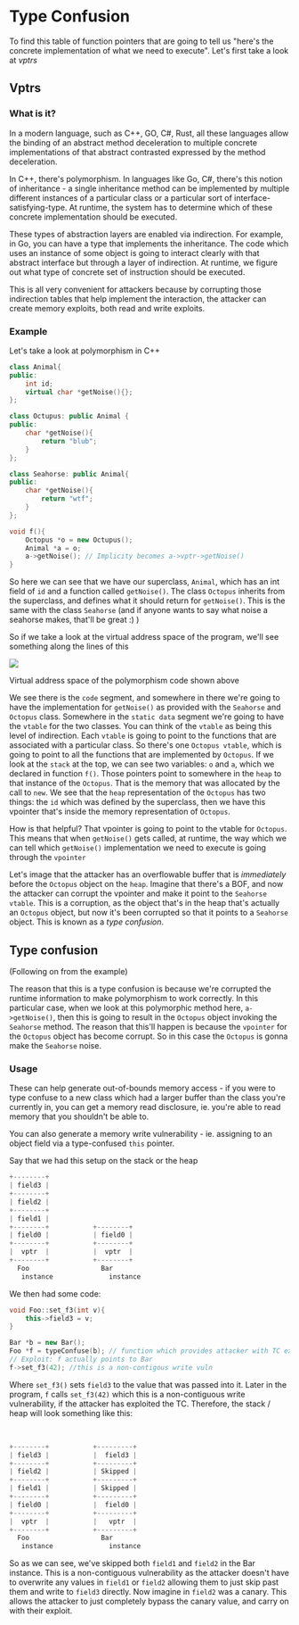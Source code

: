 # Type Confusion

To find this table of function pointers that are going to tell us "here's the concrete implementation of what we need to execute". Let's first take a look at _vptrs_

## Vptrs <a id="vptrs"></a>

### What is it? <a id="what-is-it"></a>

In a modern language, such as C++, GO, C\#, Rust, all these languages allow the binding of an abstract method deceleration to multiple concrete implementations of that abstract contrasted expressed by the method deceleration.

In C++, there's polymorphism. In languages like Go, C\#, there's this notion of inheritance - a single inheritance method can be implemented by multiple different instances of a particular class or a particular sort of interface-satisfying-type. At runtime, the system has to determine which of these concrete implementation should be executed.

These types of abstraction layers are enabled via indirection. For example, in Go, you can have a type that implements the inheritance. The code which uses an instance of some object is going to interact clearly with that abstract interface but through a layer of indirection. At runtime, we figure out what type of concrete set of instruction should be executed.

This is all very convenient for attackers because by corrupting those indirection tables that help implement the interaction, the attacker can create memory exploits, both read and write exploits.

### Example <a id="example"></a>

Let's take a look at polymorphism in C++

```cpp
class Animal{
public:
    int id;
    virtual char *getNoise(){};
};

class Octupus: public Animal {
public:
    char *getNoise(){
        return "blub";
    }
};

class Seahorse: public Animal{
public:
    char *getNoise(){
        return "wtf";  
    }
};

void f(){
    Octopus *o = new Octupus();
    Animal *a = o;
    a->getNoise(); // Implicity becomes a->vptr->getNoise()
}
```

So here we can see that we have our superclass, `Animal`, which has an int field of `id` and a function called `getNoise()`. The class `Octopus` inherits from the superclass, and defines what it should return for `getNoise()`. This is the same with the class `Seahorse` \(and if anyone wants to say what noise a seahorse makes, that'll be great :\) \)

So if we take a look at the virtual address space of the program, we'll see something along the lines of this

![](https://gblobscdn.gitbook.com/assets%2F-MGOhxJbNhi10jg9Cv-U%2F-MH_H88FEBUVsJF6UEAK%2F-MH_NtzKbfC5QKW-ke9r%2Fvas_type_confusion.png?alt=media&token=2df5c3ec-af06-459d-81ab-0529143210ca)

Virtual address space of the polymorphism code shown above

We see there is the `code` segment, and somewhere in there we're going to have the implementation for `getNoise()` as provided with the `Seahorse` and `Octopus` class. Somewhere in the `static data` segment we're going to have the `vtable` for the two classes. You can think of the `vtable` as being this level of indirection. Each `vtable` is going to point to the functions that are associated with a particular class. So there's one `Octopus vtable`, which is going to point to all the functions that are implemented by `Octopus`. If we look at the `stack` at the top, we can see two variables: `o` and `a`, which we declared in function `f()`. Those pointers point to somewhere in the `heap` to that instance of the `Octopus`. That is the memory that was allocated by the call to `new`. We see that the `heap` representation of the `Octopus` has two things: the `id` which was defined by the superclass, then we have this vpointer that's inside the memory representation of `Octopus`.

How is that helpful? That vpointer is going to point to the vtable for `Octopus`. This means that when `getNoise()` gets called, at runtime, the way which we can tell which `getNoise()` implementation we need to execute is going through the `vpointer`

Let's image that the attacker has an overflowable buffer that is _immediately_ before the `Octopus` object on the `heap`. Imagine that there's a BOF, and now the attacker can corrupt the vpointer and make it point to the `Seahorse vtable`. This is a corruption, as the object that's in the heap that's actually an `Octopus` object, but now it's been corrupted so that it points to a `Seahorse` object. This is known as a _type confusion_.

## Type confusion <a id="type-confusion"></a>

\(Following on from the example\)

The reason that this is a type confusion is because we're corrupted the runtime information to make polymorphism to work correctly. In this particular case, when we look at this polymorphic method here, `a->getNoise()`, then this is going to result in the `Octopus` object invoking the `Seahorse` method. The reason that this'll happen is because the `vpointer` for the `Octopus` object has become corrupt. So in this case the `Octopus` is gonna make the `Seahorse` noise.

### Usage <a id="usage"></a>

These can help generate out-of-bounds memory access - if you were to type confuse to a new class which had a larger buffer than the class you're currently in, you can get a memory read disclosure, ie. you're able to read memory that you shouldn't be able to.

You can also generate a memory write vulnerability - ie. assigning to an object field via a type-confused `this` pointer.

Say that we had this setup on the stack or the heap

```c
+--------+              
| field3 |
+--------+
| field2 |
+--------+
| field1 |
+--------+           +--------+
| field0 |           | field0 |
+--------+           +--------+
|  vptr  |           |  vptr  |
+--------+           +--------+
  Foo                  Bar
   instance              instance
```

We then had some code:

```cpp
void Foo::set_f3(int v){
    this->field3 = v;
}

Bar *b = new Bar();
Foo *f = typeConfuse(b); // function which provides attacker with TC exploit
// Exploit: f actually points to Bar
f->set_f3(42); //this is a non-contigous write vuln
```

Where `set_f3()` sets `field3` to the value that was passed into it. Later in the program, `f` calls `set_f3(42)` which this is a non-contiguous write vulnerability, if the attacker has exploited the TC. Therefore, the stack / heap will look something like this:

​

```c
+--------+           +---------+   
| field3 |           |  field3 |
+--------+           +---------+
| field2 |           | Skipped |
+--------+           +---------+
| field1 |           | Skipped |
+--------+           +---------+
| field0 |           |  field0 |
+--------+           +---------+
|  vptr  |           |   vptr  |
+--------+           +---------+
  Foo                  Bar
   instance              instance
```

So as we can see, we've skipped both `field1` and `field2` in the Bar instance. This is a non-contiguous vulnerability as the attacker doesn't have to overwrite any values in `field1` or `field2` allowing them to just skip past them and write to `field3` directly. Now imagine in `field2` was a canary. This allows the attacker to just completely bypass the canary value, and carry on with their exploit.

